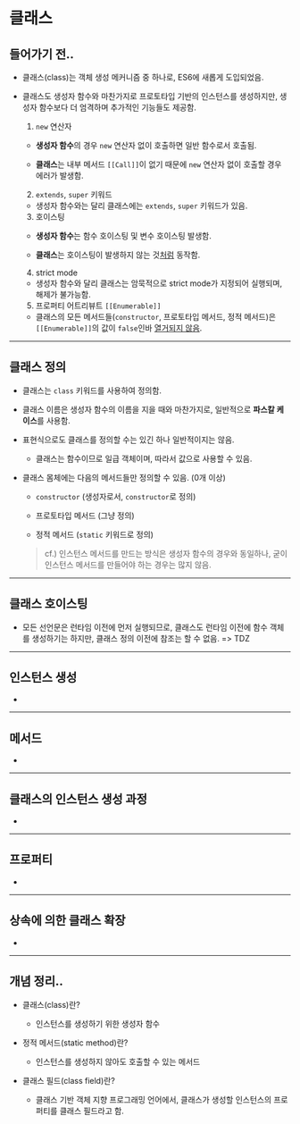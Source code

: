 # 클래스
## 들어가기 전..

- 클래스(class)는 객체 생성 메커니즘 중 하나로, ES6에 새롭게 도입되었음.

- 클래스도 생성자 함수와 마찬가지로 프로토타입 기반의 인스턴스를 생성하지만, 생성자 함수보다 더 엄격하며 추가적인 기능들도 제공함.

  1. `new` 연산자

    - **생성자 함수**의 경우 `new` 연산자 없이 호출하면 일반 함수로서 호출됨.

    - **클래스**는 내부 메서드 `[[Call]]`이 없기 때문에 `new` 연산자 없이 호출할 경우 에러가 발생함.

  2. `extends`, `super` 키워드

    - 생성자 함수와는 달리 클래스에는 `extends`, `super` 키워드가 있음.

  3. 호이스팅

    - **생성자 함수**는 함수 호이스팅 및 변수 호이스팅 발생함.

    - **클래스**는 호이스팅이 발생하지 않는 것<u>처럼</u> 동작함.

  4. strict mode

    - 생성자 함수와 달리 클래스는 암묵적으로 strict mode가 지정되어 실행되며, 해제가 불가능함.

  5. 프로퍼티 어트리뷰트 `[[Enumerable]]`
    - 클래스의 모든 메서드들(`constructor`, 프로토타입 메서드, 정적 메서드)은 `[[Enumerable]]`의 값이 `false`인바 <u>열거되지 않음</u>.

___
## 클래스 정의

- 클래스는 `class` 키워드를 사용하여 정의함.

- 클래스 이름은 생성자 함수의 이름을 지을 때와 마찬가지로, 일반적으로 **파스칼 케이스**를 사용함.

- 표현식으로도 클래스를 정의할 수는 있긴 하나 일반적이지는 않음.

  - 클래스는 함수이므로 일급 객체이며, 따라서 값으로 사용할 수 있음.

- 클래스 몸체에는 다음의 메서드들만 정의할 수 있음. (0개 이상)

  - `constructor` (생성자로서, `constructor`로 정의)

  - 프로토타입 메서드 (그냥 정의)

  - 정적 메서드 (`static` 키워드로 정의)

  > cf.) 인스턴스 메서드를 만드는 방식은 생성자 함수의 경우와 동일하나, 굳이 인스턴스 메서드를 만들어야 하는 경우는 많지 않음.

___
## 클래스 호이스팅

- 모든 선언문은 런타임 이전에 먼저 실행되므로, 클래스도 런타임 이전에 함수 객체를 생성하기는 하지만, 클래스 정의 이전에 참조는 할 수 없음. => TDZ

___
## 인스턴스 생성

- 

___
## 메서드

- 

___
## 클래스의 인스턴스 생성 과정

- 

___
## 프로퍼티

- 

___
## 상속에 의한 클래스 확장

- 

___
## 개념 정리..

- 클래스(class)란?

  - 인스턴스를 생성하기 위한 생성자 함수

- 정적 메서드(static method)란?

  - 인스턴스를 생성하지 않아도 호출할 수 있는 메서드

- 클래스 필드(class field)란?

  - 클래스 기반 객체 지향 프로그래밍 언어에서, 클래스가 생성할 인스턴스의 프로퍼티를 클래스 필드라고 함.

